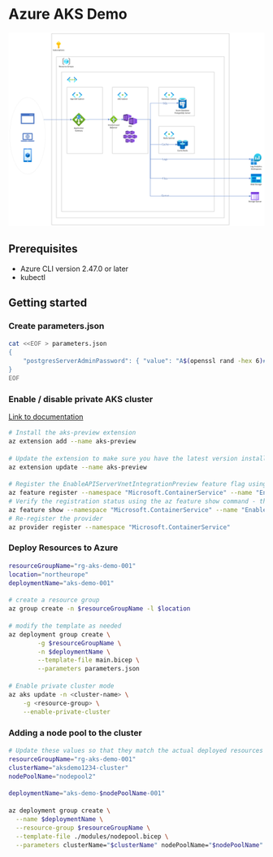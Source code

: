 # Azure AKS Demo

![architecture](architecture.png)

## Prerequisites

* Azure CLI version 2.47.0 or later
* kubectl

## Getting started

### Create parameters.json

```bash
cat <<EOF > parameters.json
{
    "postgresServerAdminPassword": { "value": "A$(openssl rand -hex 6)#" }
}
EOF
```

### Enable / disable private AKS cluster

[Link to documentation](https://learn.microsoft.com/en-US/azure/aks/api-server-vnet-integration#enable-or-disable-private-cluster-mode-on-an-existing-cluster-with-api-server-vnet-integration)

```bash
# Install the aks-preview extension
az extension add --name aks-preview

# Update the extension to make sure you have the latest version installed
az extension update --name aks-preview

# Register the EnableAPIServerVnetIntegrationPreview feature flag using the az feature register command.
az feature register --namespace "Microsoft.ContainerService" --name "EnableAPIServerVnetIntegrationPreview"
# Verify the registration status using the az feature show command - this may take some time
az feature show --namespace "Microsoft.ContainerService" --name "EnableAPIServerVnetIntegrationPreview"
# Re-register the provider
az provider register --namespace "Microsoft.ContainerService"
```

### Deploy Resources to Azure

```bash
resourceGroupName="rg-aks-demo-001"
location="northeurope"
deploymentName="aks-demo-001"

# create a resource group
az group create -n $resourceGroupName -l $location

# modify the template as needed
az deployment group create \
        -g $resourceGroupName \
        -n $deploymentName \
        --template-file main.bicep \
        --parameters parameters.json

# Enable private cluster mode
az aks update -n <cluster-name> \
    -g <resource-group> \
    --enable-private-cluster
```

### Adding a node pool to the cluster

```bash
# Update these values so that they match the actual deployed resources
resourceGroupName="rg-aks-demo-001"
clusterName="aksdemo1234-cluster"
nodePoolName="nodepool2"

deploymentName="aks-demo-$nodePoolName-001"

az deployment group create \
  --name $deploymentName \
  --resource-group $resourceGroupName \
  --template-file ./modules/nodepool.bicep \
  --parameters clusterName="$clusterName" nodePoolName="$nodePoolName"
```
